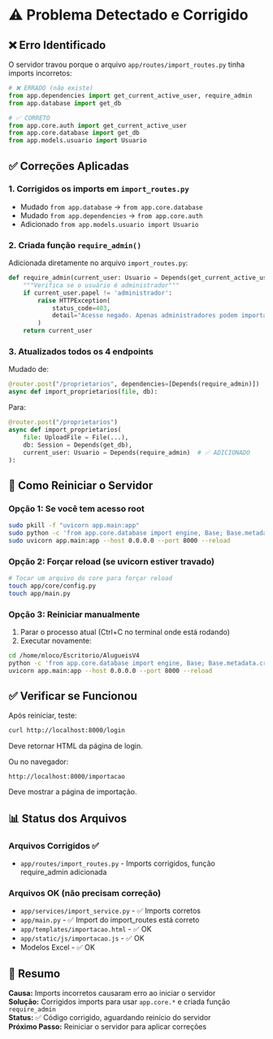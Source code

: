# ⚠️ Problema Detectado e Corrigido

## ❌ Erro Identificado

O servidor travou porque o arquivo `app/routes/import_routes.py` tinha imports incorretos:

```python
# ❌ ERRADO (não existe)
from app.dependencies import get_current_active_user, require_admin
from app.database import get_db

# ✅ CORRETO
from app.core.auth import get_current_active_user
from app.core.database import get_db
from app.models.usuario import Usuario
```

## ✅ Correções Aplicadas

### 1. Corrigidos os imports em `import_routes.py`
- Mudado `from app.database` → `from app.core.database`
- Mudado `from app.dependencies` → `from app.core.auth`
- Adicionado `from app.models.usuario import Usuario`

### 2. Criada função `require_admin()` 
Adicionada diretamente no arquivo `import_routes.py`:
```python
def require_admin(current_user: Usuario = Depends(get_current_active_user)):
    """Verifica se o usuário é administrador"""
    if current_user.papel != 'administrador':
        raise HTTPException(
            status_code=403,
            detail="Acesso negado. Apenas administradores podem importar dados."
        )
    return current_user
```

### 3. Atualizados todos os 4 endpoints
Mudado de:
```python
@router.post("/proprietarios", dependencies=[Depends(require_admin)])
async def import_proprietarios(file, db):
```

Para:
```python
@router.post("/proprietarios")
async def import_proprietarios(
    file: UploadFile = File(...),
    db: Session = Depends(get_db),
    current_user: Usuario = Depends(require_admin)  # ✅ ADICIONADO
):
```

## 🔄 Como Reiniciar o Servidor

### Opção 1: Se você tem acesso root
```bash
sudo pkill -f "uvicorn app.main:app"
sudo python -c 'from app.core.database import engine, Base; Base.metadata.create_all(bind=engine)' && \
sudo uvicorn app.main:app --host 0.0.0.0 --port 8000 --reload
```

### Opção 2: Forçar reload (se uvicorn estiver travado)
```bash
# Tocar um arquivo do core para forçar reload
touch app/core/config.py
touch app/main.py
```

### Opção 3: Reiniciar manualmente
1. Parar o processo atual (Ctrl+C no terminal onde está rodando)
2. Executar novamente:
```bash
cd /home/mloco/Escritorio/AlugueisV4
python -c 'from app.core.database import engine, Base; Base.metadata.create_all(bind=engine)' && \
uvicorn app.main:app --host 0.0.0.0 --port 8000 --reload
```

## ✅ Verificar se Funcionou

Após reiniciar, teste:
```bash
curl http://localhost:8000/login
```

Deve retornar HTML da página de login.

Ou no navegador:
```
http://localhost:8000/importacao
```

Deve mostrar a página de importação.

## 📊 Status dos Arquivos

### Arquivos Corrigidos ✅
- `app/routes/import_routes.py` - Imports corrigidos, função require_admin adicionada

### Arquivos OK (não precisam correção)
- `app/services/import_service.py` - ✅ Imports corretos
- `app/main.py` - ✅ Import do import_routes está correto
- `app/templates/importacao.html` - ✅ OK
- `app/static/js/importacao.js` - ✅ OK
- Modelos Excel - ✅ OK

## 🎯 Resumo

**Causa:** Imports incorretos causaram erro ao iniciar o servidor  
**Solução:** Corrigidos imports para usar `app.core.*` e criada função `require_admin`  
**Status:** ✅ Código corrigido, aguardando reinício do servidor  
**Próximo Passo:** Reiniciar o servidor para aplicar correções
